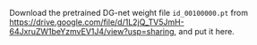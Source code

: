 Download the pretrained DG-net weight file `id_00100000.pt` from 
   https://drive.google.com/file/d/1L2jQ_TV5JmH-64JxruZW1beYzmvEV1J4/view?usp=sharing, and put it here.
